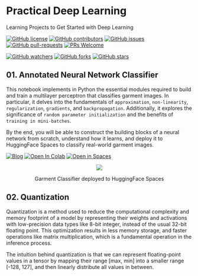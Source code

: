 # Practical Deep Learning 

Learning Projects to Get Started with Deep Learning

[![GitHub license](https://img.shields.io/github/license/dcarpintero/deep-learning-notebooks.svg)](https://github.com/dcarpintero/deep-learning-notebooks/blob/master/LICENSE)
[![GitHub contributors](https://img.shields.io/github/contributors/dcarpintero/deep-learning-notebooks.svg)](https://GitHub.com/dcarpintero/deep-learning-notebooks/graphs/contributors/)
[![GitHub issues](https://img.shields.io/github/issues/dcarpintero/deep-learning-notebooks.svg)](https://GitHub.com/dcarpintero/deep-learning-notebooks/issues/)
[![GitHub pull-requests](https://img.shields.io/github/issues-pr/dcarpintero/deep-learning-notebooks.svg)](https://GitHub.com/dcarpintero/deep-learning-notebooks/pulls/)
[![PRs Welcome](https://img.shields.io/badge/PRs-welcome-brightgreen.svg?style=flat-square)](http://makeapullrequest.com)

[![GitHub watchers](https://img.shields.io/github/watchers/dcarpintero/deep-learning-notebooks.svg?style=social&label=Watch)](https://GitHub.com/dcarpintero/deep-learning-notebooks/watchers/)
[![GitHub forks](https://img.shields.io/github/forks/dcarpintero/deep-learning-notebooks.svg?style=social&label=Fork)](https://GitHub.com/dcarpintero/deep-learning-notebooks/network/)
[![GitHub stars](https://img.shields.io/github/stars/dcarpintero/deep-learning-notebooks.svg?style=social&label=Star)](https://GitHub.com/dcarpintero/deep-learning-notebooks/stargazers/)

## 01. Annotated Neural Network Classifier

This notebook implements in Python the essential modules required to build and train a multilayer perceptron that classifies garment images. In particular, it delves into the fundamentals of `approximation`, `non-linearity`, `regularization`, `gradients`, and `backpropagation`. Additionally, it explores the significance of `random parameter initialization` and the benefits of `training in mini-batches`.

By the end, you will be able to construct the building blocks of a neural network from scratch, understand how it learns, and deploy it to HuggingFace Spaces to classify real-world garment images.

[![Blog](https://img.shields.io/badge/Read-Blog-orange)](https://huggingface.co/blog/dcarpintero/building-a-neural-network-for-image-classification)
[![Open In Colab](https://colab.research.google.com/assets/colab-badge.svg)](https://colab.research.google.com/github/dcarpintero/nn-image-classifier/blob/main/nb.image.classifier.ipynb)
[![Open in Spaces](https://huggingface.co/datasets/huggingface/badges/resolve/main/open-in-hf-spaces-sm-dark.svg)](https://huggingface.co/spaces/dcarpintero/fashion-image-recognition)

<p align="center">
  <img src="https://cdn-uploads.huggingface.co/production/uploads/64a13b68b14ab77f9e3eb061/bvC2A3Cb2zn81h_neojtH.png">
</p>

<p align="center">Garment Classifier deployed to HuggingFace Spaces</p>

## 02. Quantization

Quantization is a method used to reduce the computational complexity  and memory footprint of a model by representing their weights and activations with low-precision data types like 8-bit integer, instead of the usual 32-bit floating point. This optimization results in less memory storage, and faster operations like matrix multiplication, which is a fundamental operation in the inference process.

The intuition behind quantization is that we can represent floating-point values in a tensor by mapping their range [max, min] into a smaller range [-128, 127], and then linearly distribute all values in between.


